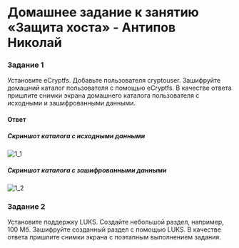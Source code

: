 # Домашнее задание к занятию «Защита хоста» - Антипов Николай

### Задание 1
Установите eCryptfs.
Добавьте пользователя cryptouser.
Зашифруйте домашний каталог пользователя с помощью eCryptfs.
В качестве ответа пришлите снимки экрана домашнего каталога пользователя с исходными и зашифрованными данными.

#### Ответ
##### Скриншот каталога с исходными данными
![1_1](https://github.com/NikolayAntipov/DB_13-02/assets/132283141/f6c88194-c18e-41d3-bad9-9a5c0690004d)

##### Скриншот каталога с зашифрованными данными
![1_2](https://github.com/NikolayAntipov/DB_13-02/assets/132283141/44334254-7ef6-4689-932b-a91cb07dd548)



### Задание 2
Установите поддержку LUKS.
Создайте небольшой раздел, например, 100 Мб.
Зашифруйте созданный раздел с помощью LUKS.
В качестве ответа пришлите снимки экрана с поэтапным выполнением задания.
